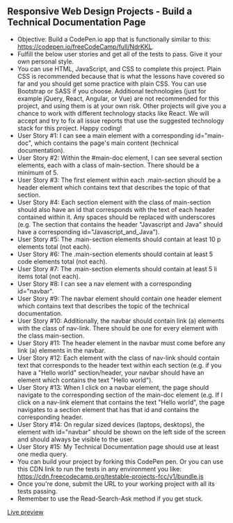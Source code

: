 ## Responsive Web Design Projects - Build a Technical Documentation Page

   * Objective: Build a CodePen.io app that is functionally similar to this: https://codepen.io/freeCodeCamp/full/NdrKKL.
   * Fulfill the below user stories and get all of the tests to pass. Give it your own personal style.
   * You can use HTML, JavaScript, and CSS to complete this project. Plain CSS is recommended because that is what the lessons have covered so far and you should get some practice with plain CSS. You can use Bootstrap or SASS if you choose. Additional technologies (just for example jQuery, React, Angular, or Vue) are not recommended for this project, and using them is at your own risk. Other projects will give you a chance to work with different technology stacks like React. We will accept and try to fix all issue reports that use the suggested technology stack for this project. Happy coding!
   * User Story #1: I can see a main element with a corresponding id="main-doc", which contains the page's main content (technical documentation).
   * User Story #2: Within the #main-doc element, I can see several section elements, each with a class of main-section. There should be a minimum of 5.
   * User Story #3: The first element within each .main-section should be a header element which contains text that describes the topic of that section.
   * User Story #4: Each section element with the class of main-section should also have an id that corresponds with the text of each header contained within it. Any spaces should be replaced with underscores (e.g. The section that contains the header "Javascript and Java" should have a corresponding id="Javascript_and_Java").
   * User Story #5: The .main-section elements should contain at least 10 p elements total (not each).
   * User Story #6: The .main-section elements should contain at least 5 code elements total (not each).
   * User Story #7: The .main-section elements should contain at least 5 li items total (not each).
   * User Story #8: I can see a nav element with a corresponding id="navbar".
   * User Story #9: The navbar element should contain one header element which contains text that describes the topic of the technical documentation.
   * User Story #10: Additionally, the navbar should contain link (a) elements with the class of nav-link. There should be one for every element with the class main-section.
   * User Story #11: The header element in the navbar must come before any link (a) elements in the navbar.
   * User Story #12: Each element with the class of nav-link should contain text that corresponds to the header text within each section (e.g. if you have a "Hello world" section/header, your navbar should have an element which contains the text "Hello world").
   * User Story #13: When I click on a navbar element, the page should navigate to the corresponding section of the main-doc element (e.g. If I click on a nav-link element that contains the text "Hello world", the page navigates to a section element that has that id and contains the corresponding header.
   * User Story #14: On regular sized devices (laptops, desktops), the element with id="navbar" should be shown on the left side of the screen and should always be visible to the user.
   * User Story #15: My Technical Documentation page should use at least one media query.
   * You can build your project by forking this CodePen pen. Or you can use this CDN link to run the tests in any environment you like: https://cdn.freecodecamp.org/testable-projects-fcc/v1/bundle.js
   * Once you're done, submit the URL to your working project with all its tests passing.
   * Remember to use the Read-Search-Ask method if you get stuck.
   
   [Live preview](https://codepen.io/piotrmadeja/full/vVPvKq/)
